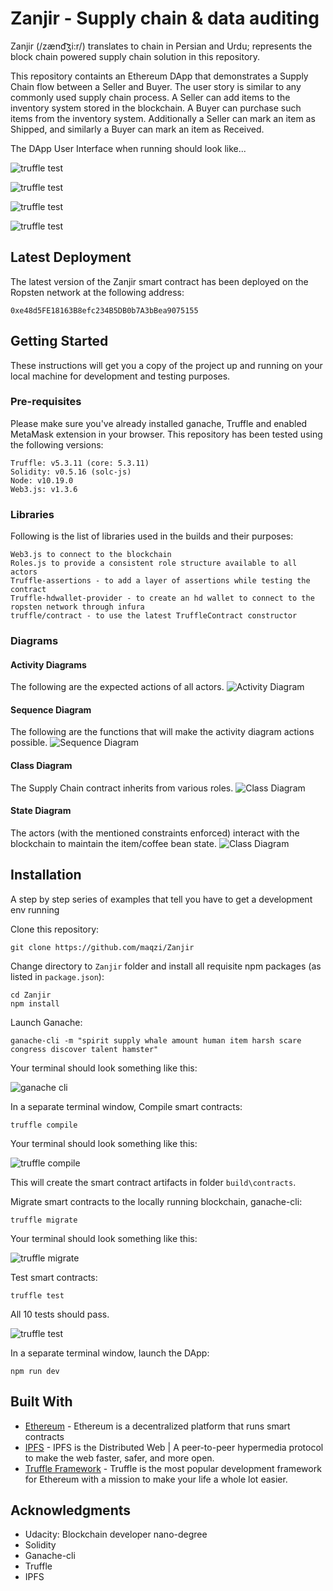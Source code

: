 # Zanjir - Supply chain & data auditing
Zanjir (/zænd͡ʒi:r/) translates to chain in Persian and Urdu; represents the block chain powered supply chain solution in this repository.


This repository containts an Ethereum DApp that demonstrates a Supply Chain flow between a Seller and Buyer. The user story is similar to any commonly used supply chain process. A Seller can add items to the inventory system stored in the blockchain. A Buyer can purchase such items from the inventory system. Additionally a Seller can mark an item as Shipped, and similarly a Buyer can mark an item as Received.

The DApp User Interface when running should look like...

![truffle test](images/ftc_product_overview.png)

![truffle test](images/ftc_farm_details.png)

![truffle test](images/ftc_product_details.png)

![truffle test](images/ftc_transaction_history.png)


## Latest Deployment

The latest version of the Zanjir smart contract has been deployed on the Ropsten network at the following address:
```
0xe48d5FE18163B8efc234B5DB0b7A3bBea9075155
```

## Getting Started

These instructions will get you a copy of the project up and running on your local machine for development and testing purposes.

### Pre-requisites

Please make sure you've already installed ganache, Truffle and enabled MetaMask extension in your browser. This 
repository has been tested using the following versions: 

```
Truffle: v5.3.11 (core: 5.3.11)
Solidity: v0.5.16 (solc-js)
Node: v10.19.0
Web3.js: v1.3.6
```

### Libraries
Following is the list of libraries used in the builds and their purposes:
```
Web3.js to connect to the blockchain
Roles.js to provide a consistent role structure available to all actors
Truffle-assertions - to add a layer of assertions while testing the contract
Truffle-hdwallet-provider - to create an hd wallet to connect to the ropsten network through infura
truffle/contract - to use the latest TruffleContract constructor
```

### Diagrams

#### Activity Diagrams
The following are the expected actions of all actors.
![Activity Diagram](images/zanjir_activity.png)

#### Sequence Diagram
The following are the functions that will make the activity diagram actions possible.
![Sequence Diagram](images/zanjir_sequence.png)

#### Class Diagram
The Supply Chain contract inherits from various roles.
![Class Diagram](images/zanjir_class.png)

#### State Diagram
The actors (with the mentioned constraints enforced) interact with the blockchain to maintain the item/coffee bean state.
![Class Diagram](images/zanjir_state.png)


## Installation

A step by step series of examples that tell you have to get a development env running

Clone this repository:

```
git clone https://github.com/maqzi/Zanjir
```

Change directory to ```Zanjir``` folder and install all requisite npm packages (as listed in ```package.json```):

```
cd Zanjir
npm install
```

Launch Ganache:

```
ganache-cli -m "spirit supply whale amount human item harsh scare congress discover talent hamster"
```

Your terminal should look something like this:

![ganache cli](images/ganache-cli.png)

In a separate terminal window, Compile smart contracts:

```
truffle compile
```

Your terminal should look something like this:

![truffle compile](images/truffle_compile.png)

This will create the smart contract artifacts in folder ```build\contracts```.

Migrate smart contracts to the locally running blockchain, ganache-cli:

```
truffle migrate
```

Your terminal should look something like this:

![truffle migrate](images/truffle_migrate.png)

Test smart contracts:

```
truffle test
```

All 10 tests should pass.

![truffle test](images/truffle_test.png)

In a separate terminal window, launch the DApp:

```
npm run dev
```

## Built With

* [Ethereum](https://www.ethereum.org/) - Ethereum is a decentralized platform that runs smart contracts
* [IPFS](https://ipfs.io/) - IPFS is the Distributed Web | A peer-to-peer hypermedia protocol
  to make the web faster, safer, and more open.
* [Truffle Framework](http://truffleframework.com/) - Truffle is the most popular development framework for Ethereum with a mission to make your life a whole lot easier.

## Acknowledgments
* Udacity: Blockchain developer nano-degree
* Solidity
* Ganache-cli
* Truffle
* IPFS
